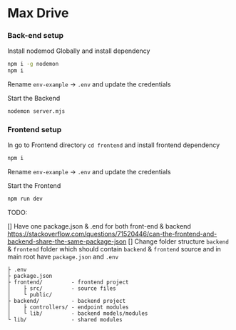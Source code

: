 # Max Drive

### Back-end setup

Install nodemod Globally and install dependency

```bash
npm i -g nodemon
npm i
```

Rename `env-example` -> `.env` and update the credentials

Start the Backend

```bash
nodemon server.mjs
```

### Frontend setup

In go to Frontend directory `cd frontend` and install frontend dependency

```bash
npm i
```

Rename `env-example` -> `.env` and update the credentials

Start the Frontend

```bash
npm run dev
```

TODO:

[] Have one package.json & .end for both front-end & backend https://stackoverflow.com/questions/71520446/can-the-frontend-and-backend-share-the-same-package-json
[] Change folder structure `backend` & `frontend` folder which should contain `backend` & `frontend` source and in main root have `package.json` and `.env`

```
├ .env
├ package.json
├ frontend/         - frontend project
│    ├ src/         - source files
│    └ public/
├ backend/          - backend project
│    ├ controllers/ - endpoint modules
│    └ lib/         - backend models/modules
└ lib/              - shared modules
```
